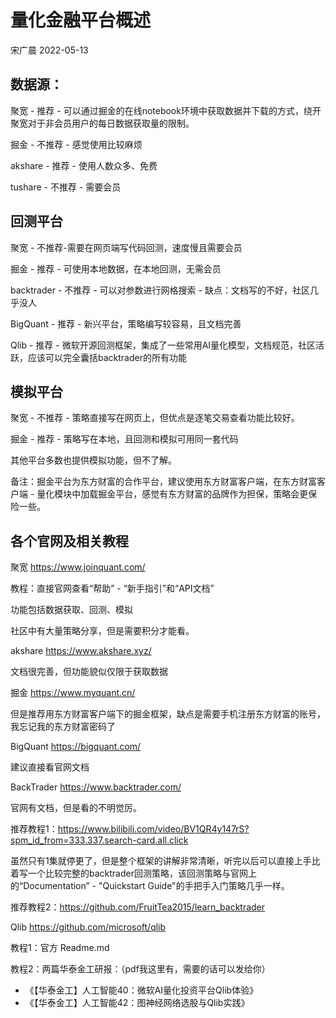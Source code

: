 # 量化金融平台概述

宋广晨  2022-05-13

## 数据源：

聚宽 - 推荐 - 可以通过掘金的在线notebook环境中获取数据并下载的方式，绕开聚宽对于非会员用户的每日数据获取量的限制。

掘金 - 不推荐 - 感觉使用比较麻烦

akshare - 推荐 - 使用人数众多、免费

tushare - 不推荐 - 需要会员



## 回测平台

聚宽 - 不推荐-需要在网页端写代码回测，速度慢且需要会员

掘金 - 推荐 - 可使用本地数据，在本地回测，无需会员

backtrader - 不推荐 - 可以对参数进行网格搜索 - 缺点：文档写的不好，社区几乎没人

BigQuant - 推荐 - 新兴平台，策略编写较容易，且文档完善

Qlib - 推荐 - 微软开源回测框架，集成了一些常用AI量化模型，文档规范，社区活跃，应该可以完全囊括backtrader的所有功能



## 模拟平台

聚宽 - 不推荐 - 策略直接写在网页上，但优点是逐笔交易查看功能比较好。

掘金 - 推荐 - 策略写在本地，且回测和模拟可用同一套代码

其他平台多数也提供模拟功能，但不了解。



备注：掘金平台为东方财富的合作平台，建议使用东方财富客户端，在东方财富客户端 - 量化模块中加载掘金平台，感觉有东方财富的品牌作为担保，策略会更保险一些。



## 各个官网及相关教程

聚宽 https://www.joinquant.com/

教程：直接官网查看“帮助” - “新手指引”和“API文档”

功能包括数据获取、回测、模拟

社区中有大量策略分享，但是需要积分才能看。



akshare https://www.akshare.xyz/

文档很完善，但功能貌似仅限于获取数据



掘金 https://www.myquant.cn/

但是推荐用东方财富客户端下的掘金框架，缺点是需要手机注册东方财富的账号，我忘记我的东方财富密码了



BigQuant https://bigquant.com/

建议直接看官网文档



BackTrader https://www.backtrader.com/

官网有文档，但是看的不明觉厉。

推荐教程1：https://www.bilibili.com/video/BV1QR4y147rS?spm_id_from=333.337.search-card.all.click

虽然只有1集就停更了，但是整个框架的讲解非常清晰，听完以后可以直接上手比着写一个比较完整的backtrader回测策略，该回测策略与官网上的“Documentation” - "Quickstart Guide"的手把手入门策略几乎一样。

推荐教程2：https://github.com/FruitTea2015/learn_backtrader



Qlib https://github.com/microsoft/qlib

教程1：官方 Readme.md

教程2：两篇华泰金工研报：（pdf我这里有，需要的话可以发给你）

* 《【华泰金工】人工智能40：微软AI量化投资平台Qlib体验》
* 《【华泰金工】人工智能42：图神经网络选股与Qlib实践》